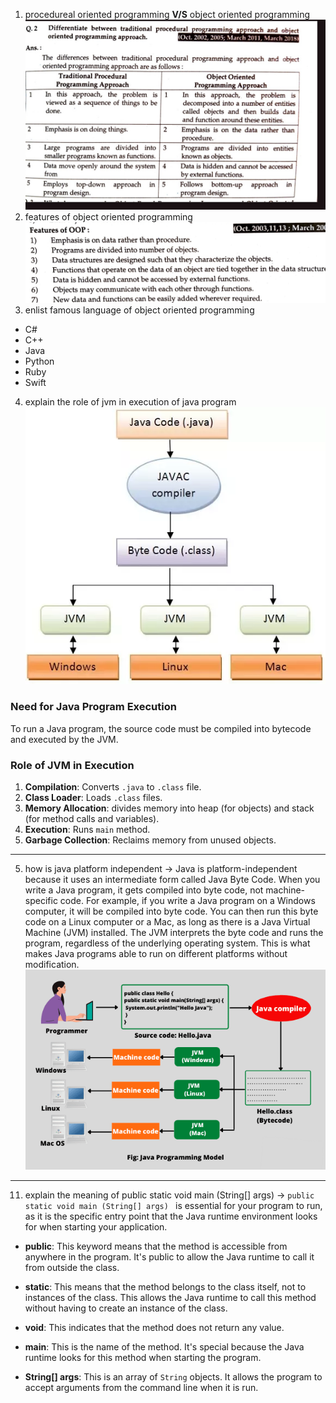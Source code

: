 1. procedureal oriented programming  **V/S**  object oriented programming 
![image](.attachments/a0378cbf5675896eaa6f6d5452bfc6119aa863c5.jpg)
2. features of object oriented programming
   ![image](.attachments/398fb22adf1de1d4f45af0737bbcae28f7412c74.jpg)
3. enlist famous language of object oriented programming
- C#
- C++
- Java
- Python
- Ruby
- Swift

4. explain the role of jvm in execution of java program
![image](.attachments/6cf738d2763dc73222dfe6346825572d68e11268.webp)


### Need for Java Program Execution

To run a Java program, the source code must be compiled into bytecode and executed by the JVM.

### Role of JVM in Execution

1. **Compilation**: Converts `.java` to `.class` file.
2. **Class Loader**: Loads `.class` files.
3. **Memory Allocation**: divides memory into  heap (for objects) and stack (for method calls and variables).
4. **Execution**: Runs `main` method.
5. **Garbage Collection**: Reclaims memory from unused objects.
***

5. how is java platform independent 
-> Java is platform-independent because it uses an intermediate form called Java Byte Code. When you write a Java program, it gets compiled into byte code, not machine-specific code. For example, if you write a Java program on a Windows computer, it will be compiled into byte code. You can then run this byte code on a Linux computer or a Mac, as long as there is a Java Virtual Machine (JVM) installed. The JVM interprets the byte code and runs the program, regardless of the underlying operating system. This is what makes Java programs able to run on different platforms without modification.
   ![image](.attachments/9c14f3fb4f7cd50225e2d3be517b9561aa9866bd.png)

***

11. explain the meaning of public  static void main (String[] args)
->
```public  static void main (String[] args) ```  is essential for your program to run, as it is the specific entry point that the Java runtime environment looks for when starting your application.

- **public**: This keyword means that the method is accessible from anywhere in the program. It's public to allow the Java runtime to call it from outside the class.
  
- **static**: This means that the method belongs to the class itself, not to instances of the class. This allows the Java runtime to call this method without having to create an instance of the class.

- **void**: This indicates that the method does not return any value.

- **main**: This is the name of the method. It's special because the Java runtime looks for this method when starting the program.

- **String[] args**: This is an array of `String` objects. It allows the program to accept arguments from the command line when it is run.

